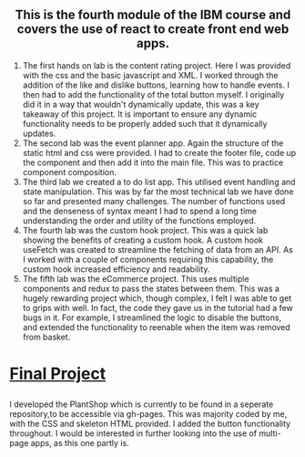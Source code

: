 
<h2 align = 'center'>
This is the fourth module of the IBM course and covers the use of react to create front end web apps.
</h2>
<ol>
<li>The first hands on lab is the content rating project. Here I was provided with the css and the basic javascript and XML. I worked through the addition of the like and dislike buttons, learning how to handle events. I then had to add the functionality of the total button myself. I originally did it in a way that wouldn't dynamically update, this was a key takeaway of this project. It is important to ensure any dynamic functionality needs to be properly added such that it dynamically updates.</li>
<li>The second lab was the event planner app. Again the structure of the static html and css were provided. I had to create the footer file, code up the component and then add it into the main file. This was to practice component composition.</li>
<li> The third lab we created a to do list app. This utilised  event handling and state manipulation. This was by far the most technical lab we have done so far and presented many challenges. The number of functions used and the denseness of syntax meant I had to spend a long time understanding the order and utility of the functions employed.</li>
<li> The fourth lab was the custom hook project. This was a quick lab showing the benefits of creating a custom hook. A custom hook useFetch was created to streamline the fetching of data from an API. As I worked with a couple of components requiring this capability, the custom hook increased efficiency and readability.</li>
<li> The fifth lab was the eCommerce project. This uses multiple components and redux to pass the states between them. This was a hugely rewarding project which, though complex, I felt I was able to get to grips with well. In fact, the code they gave us in the tutorial had a few bugs in it. For example, I streamlined the logic to disable the buttons, and extended the functionality to reenable when the item was removed from basket.</li>
</ol>
<a href="https://Joeladams02.github.io/PlantShop.com">
<h3 style="font-size: 2em;">Final Project</h3></a>
<p>I developed the PlantShop which is currently to be found in a seperate repository,to be accessible via gh-pages. This was majority coded by me, with the CSS and skeleton HTML provided. I added the button functionality throughout. I would be interested in further looking into the use of multi-page apps, as this one partly is.</p>
</html>
